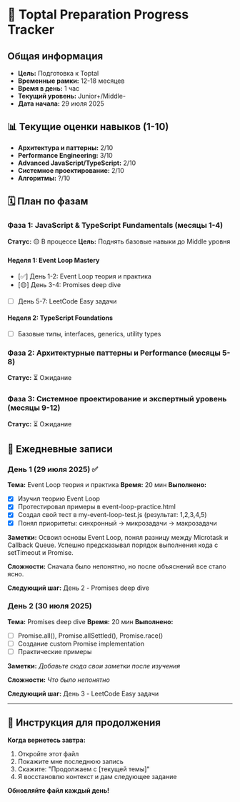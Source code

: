 # 🎯 Toptal Preparation Progress Tracker

## Общая информация

- **Цель:** Подготовка к Toptal
- **Временные рамки:** 12-18 месяцев
- **Время в день:** 1 час
- **Текущий уровень:** Junior+/Middle-
- **Дата начала:** 29 июля 2025

## 📊 Текущие оценки навыков (1-10)

- **Архитектура и паттерны:** 2/10
- **Performance Engineering:** 3/10
- **Advanced JavaScript/TypeScript:** 2/10
- **Системное проектирование:** 2/10
- **Алгоритмы:** ?/10

## 🗓️ План по фазам

### Фаза 1: JavaScript & TypeScript Fundamentals (месяцы 1-4)

**Статус:** 🟡 В процессе
**Цель:** Поднять базовые навыки до Middle уровня

#### Неделя 1: Event Loop Mastery

- [✅] День 1-2: Event Loop теория и практика
- [🟡] День 3-4: Promises deep dive
- [ ] День 5-7: LeetCode Easy задачи

#### Неделя 2: TypeScript Foundations

- [ ] Базовые типы, interfaces, generics, utility types

### Фаза 2: Архитектурные паттерны и Performance (месяцы 5-8)

**Статус:** ⏳ Ожидание

### Фаза 3: Системное проектирование и экспертный уровень (месяцы 9-12)

**Статус:** ⏳ Ожидание

## 📝 Ежедневные записи

### День 1 (29 июля 2025) ✅

**Тема:** Event Loop теория и практика
**Время:** 20 мин
**Выполнено:**

- [x] Изучил теорию Event Loop
- [x] Протестировал примеры в event-loop-practice.html
- [x] Создал свой тест в my-event-loop-test.js (результат: 1,2,3,4,5)
- [x] Понял приоритеты: синхронный → микрозадачи → макрозадачи

**Заметки:**
Освоил основы Event Loop, понял разницу между Microtask и Callback Queue.
Успешно предсказывал порядок выполнения кода с setTimeout и Promise.

**Сложности:**
Сначала было непонятно, но после объяснений все стало ясно.

**Следующий шаг:** День 2 - Promises deep dive

### День 2 (30 июля 2025)

**Тема:** Promises deep dive
**Время:** 20 мин
**Выполнено:**

- [ ] Promise.all(), Promise.allSettled(), Promise.race()
- [ ] Создание custom Promise implementation
- [ ] Практические примеры

**Заметки:**
_Добавьте сюда свои заметки после изучения_

**Сложности:**
_Что было непонятно_

**Следующий шаг:** День 3 - LeetCode Easy задачи

---

## 🔄 Инструкция для продолжения

**Когда вернетесь завтра:**

1. Откройте этот файл
2. Покажите мне последнюю запись
3. Скажите: "Продолжаем с [текущей темы]"
4. Я восстановлю контекст и дам следующее задание

**Обновляйте файл каждый день!**
